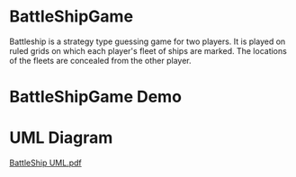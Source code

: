 # BattleShipGame

Battleship is a strategy type guessing game for two players. It is played on ruled grids on which each player's fleet of ships are marked. 
The locations of the fleets are concealed from the other player.


# BattleShipGame Demo 




# UML Diagram 
[BattleShip UML.pdf](https://github.com/Unaiza898/BattleShipGame/files/10787280/BattleShip.UML.pdf)


